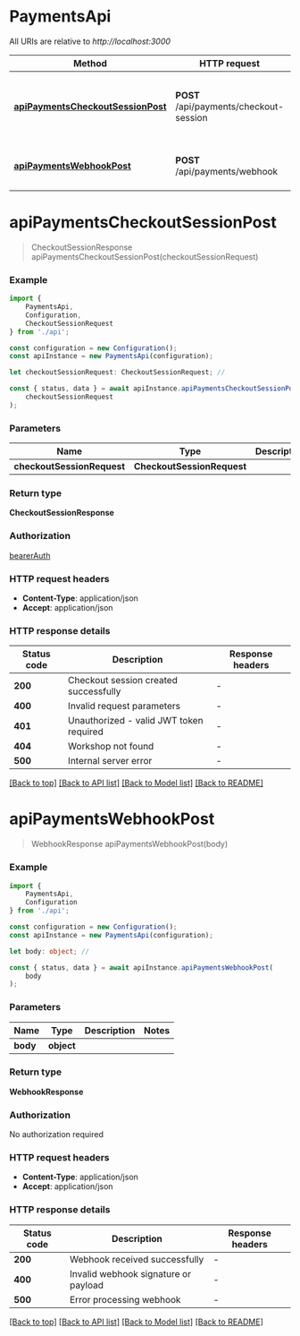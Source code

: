 # PaymentsApi

All URIs are relative to *http://localhost:3000*

|Method | HTTP request | Description|
|------------- | ------------- | -------------|
|[**apiPaymentsCheckoutSessionPost**](#apipaymentscheckoutsessionpost) | **POST** /api/payments/checkout-session | Create a new Stripe Checkout session for workshop booking|
|[**apiPaymentsWebhookPost**](#apipaymentswebhookpost) | **POST** /api/payments/webhook | Handle Stripe webhook events|

# **apiPaymentsCheckoutSessionPost**
> CheckoutSessionResponse apiPaymentsCheckoutSessionPost(checkoutSessionRequest)


### Example

```typescript
import {
    PaymentsApi,
    Configuration,
    CheckoutSessionRequest
} from './api';

const configuration = new Configuration();
const apiInstance = new PaymentsApi(configuration);

let checkoutSessionRequest: CheckoutSessionRequest; //

const { status, data } = await apiInstance.apiPaymentsCheckoutSessionPost(
    checkoutSessionRequest
);
```

### Parameters

|Name | Type | Description  | Notes|
|------------- | ------------- | ------------- | -------------|
| **checkoutSessionRequest** | **CheckoutSessionRequest**|  | |


### Return type

**CheckoutSessionResponse**

### Authorization

[bearerAuth](../README.md#bearerAuth)

### HTTP request headers

 - **Content-Type**: application/json
 - **Accept**: application/json


### HTTP response details
| Status code | Description | Response headers |
|-------------|-------------|------------------|
|**200** | Checkout session created successfully |  -  |
|**400** | Invalid request parameters |  -  |
|**401** | Unauthorized - valid JWT token required |  -  |
|**404** | Workshop not found |  -  |
|**500** | Internal server error |  -  |

[[Back to top]](#) [[Back to API list]](../README.md#documentation-for-api-endpoints) [[Back to Model list]](../README.md#documentation-for-models) [[Back to README]](../README.md)

# **apiPaymentsWebhookPost**
> WebhookResponse apiPaymentsWebhookPost(body)


### Example

```typescript
import {
    PaymentsApi,
    Configuration
} from './api';

const configuration = new Configuration();
const apiInstance = new PaymentsApi(configuration);

let body: object; //

const { status, data } = await apiInstance.apiPaymentsWebhookPost(
    body
);
```

### Parameters

|Name | Type | Description  | Notes|
|------------- | ------------- | ------------- | -------------|
| **body** | **object**|  | |


### Return type

**WebhookResponse**

### Authorization

No authorization required

### HTTP request headers

 - **Content-Type**: application/json
 - **Accept**: application/json


### HTTP response details
| Status code | Description | Response headers |
|-------------|-------------|------------------|
|**200** | Webhook received successfully |  -  |
|**400** | Invalid webhook signature or payload |  -  |
|**500** | Error processing webhook |  -  |

[[Back to top]](#) [[Back to API list]](../README.md#documentation-for-api-endpoints) [[Back to Model list]](../README.md#documentation-for-models) [[Back to README]](../README.md)

